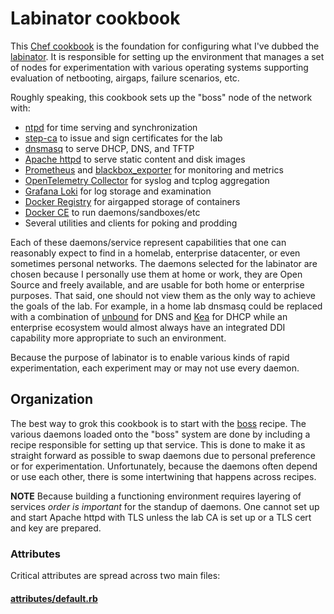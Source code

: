 # Labinator cookbook
This [Chef cookbook](https://docs.chef.io/cookbooks/) is the foundation for configuring what I've dubbed the [labinator](https://labinator.bitnebula.com). It is responsible for setting up the environment that manages a set of nodes for experimentation with various operating systems supporting evaluation of netbooting, airgaps, failure scenarios, etc.

Roughly speaking, this cookbook sets up the "boss" node of the network with:
* [ntpd](https://docs.ntpsec.org/latest/ntpd.html) for time serving and synchronization
* [step-ca](https://smallstep.com/docs/step-ca/) to issue and sign certificates for the lab
* [dnsmasq](https://thekelleys.org.uk/dnsmasq/doc.html) to serve DHCP, DNS, and TFTP
* [Apache httpd](https://httpd.apache.org/) to serve static content and disk images
* [Prometheus](https://prometheus.io/) and [blackbox_exporter](https://github.com/prometheus/blackbox_exporter) for monitoring and metrics
* [OpenTelemetry Collector](https://github.com/open-telemetry/opentelemetry-collector) for syslog and tcplog aggregation
* [Grafana Loki](https://grafana.com/oss/loki/) for log storage and examination
* [Docker Registry](https://hub.docker.com/_/registry) for airgapped storage of containers
* [Docker CE](https://docs.docker.com/engine/install/) to run daemons/sandboxes/etc
* Several utilities and clients for poking and prodding

Each of these daemons/service represent capabilities that one can reasonably expect to find in a homelab, enterprise datacenter, or even sometimes personal networks. The daemons selected for the labinator are chosen because I personally use them at home or work, they are Open Source and freely available, and are usable for both home or enterprise purposes. That said, one should not view them as the only way to achieve the goals of the lab. For example, in a home lab dnsmasq could be replaced with a combination of [unbound](https://www.nlnetlabs.nl/projects/unbound/about/) for DNS and [Kea](https://www.isc.org/kea/) for DHCP while an enterprise ecosystem would almost always have an integrated DDI capability more appropriate to such an environment.

Because the purpose of labinator is to enable various kinds of rapid experimentation, each experiment may or may not use every daemon.

## Organization
The best way to grok this cookbook is to start with the [boss](recipes/boss.rb) recipe. The various daemons loaded onto the "boss" system are done by including a recipe responsible for setting up that service. This is done to make it as straight forward as possible to swap daemons due to personal preference or for experimentation. Unfortunately, because the daemons often depend or use each other, there is some intertwining that happens across recipes.

**NOTE**
Because building a functioning environment requires layering of services *order is important* for the standup of daemons. One cannot set up and start Apache httpd with TLS unless the lab CA is set up or a TLS cert and key are prepared.

### Attributes
Critical attributes are spread across two main files:

#### [attributes/default.rb](attributes/default.rb)
